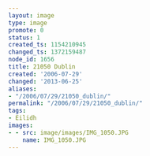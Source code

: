 ```yaml
---
layout: image
type: image
promote: 0
status: 1
created_ts: 1154210945
changed_ts: 1372159487
node_id: 1656
title: 21050 Dublin
created: '2006-07-29'
changed: '2013-06-25'
aliases:
- "/2006/07/29/21050_dublin/"
permalink: "/2006/07/29/21050_dublin/"
tags:
- Eilidh
images:
- - src: image/images/IMG_1050.JPG
    name: IMG_1050.JPG
---
```



